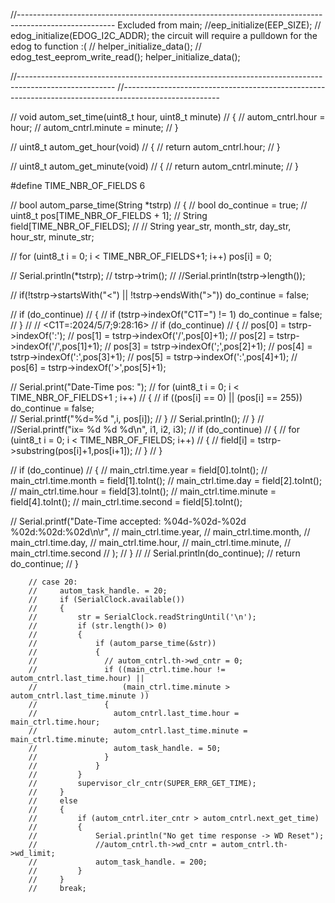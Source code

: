 //------------------------------------------------------------------------------------------------------
Excluded  from main;
//eep_initialize(EEP_SIZE);
// edog_initialize(EDOG_I2C_ADDR);   the circuit will require a pulldown  for the edog to function :(
// helper_initialize_data();
// edog_test_eeprom_write_read();
helper_initialize_data();
  

//------------------------------------------------------------------------------------------------------
//------------------------------------------------------------------------------------------------------


// void autom_set_time(uint8_t hour, uint8_t minute)
// {
//     autom_cntrl.hour = hour;
//     autom_cntrl.minute = minute;
// }

// uint8_t autom_get_hour(void)
// {
//     return autom_cntrl.hour;
// }

// uint8_t autom_get_minute(void)
// {
//     return autom_cntrl.minute;
// }

#define TIME_NBR_OF_FIELDS 6

// bool autom_parse_time(String *tstrp)
// {
//     bool do_continue = true;
//     uint8_t pos[TIME_NBR_OF_FIELDS + 1];
//     String field[TIME_NBR_OF_FIELDS];
//     // String year_str, month_str, day_str, hour_str, minute_str;

//     for (uint8_t i = 0; i < TIME_NBR_OF_FIELDS+1; i++) pos[i] = 0;

//     Serial.println(*tstrp);
//     tstrp->trim();
//     //Serial.println(tstrp->length());

//     if(!tstrp->startsWith("<") || !tstrp->endsWith(">")) do_continue = false;

//     if (do_continue)
//     {
//       if (tstrp->indexOf("C1T=") != 1) do_continue = false;
//     }
//     // <C1T=:2024/5/7;9:28:16>
//     if (do_continue)
//     {
//       pos[0] = tstrp->indexOf(':');
//       pos[1] = tstrp->indexOf('/',pos[0]+1);
//       pos[2] = tstrp->indexOf('/',pos[1]+1);
//       pos[3] = tstrp->indexOf(';',pos[2]+1);
//       pos[4] = tstrp->indexOf(':',pos[3]+1);
//       pos[5] = tstrp->indexOf(':',pos[4]+1);
//       pos[6] = tstrp->indexOf('>',pos[5]+1);

//       Serial.print("Date-Time pos: ");
//       for (uint8_t i = 0; i < TIME_NBR_OF_FIELDS+1 ; i++)
//       {
//           if ((pos[i] == 0) || (pos[i] == 255)) do_continue = false;  
//           Serial.printf("%d=%d ",i, pos[i]);
//       }
//       Serial.println();
//     }
//     //Serial.printf("ix= %d %d %d\n", i1, i2, i3);
//     if (do_continue)
//     {
//         for (uint8_t i = 0; i < TIME_NBR_OF_FIELDS; i++)
//         {
//             field[i] = tstrp->substring(pos[i]+1,pos[i+1]);
//         }
//     }

//     if (do_continue)
//     {
//       main_ctrl.time.year   = field[0].toInt();
//       main_ctrl.time.month  = field[1].toInt();
//       main_ctrl.time.day    = field[2].toInt();
//       main_ctrl.time.hour   = field[3].toInt();
//       main_ctrl.time.minute = field[4].toInt();
//       main_ctrl.time.second = field[5].toInt();

//       Serial.printf("Date-Time accepted: %04d-%02d-%02d %02d:%02d:%02d\n\r",
//           main_ctrl.time.year,
//           main_ctrl.time.month,
//           main_ctrl.time.day,
//           main_ctrl.time.hour,
//           main_ctrl.time.minute,
//           main_ctrl.time.second
//       );
//     }
//     // Serial.println(do_continue);
//     return do_continue;
// }


        // case 20:
        //     autom_task_handle. = 20;
        //     if (SerialClock.available())
        //     {
        //         str = SerialClock.readStringUntil('\n');
        //         if (str.length()> 0)
        //         {
        //             if (autom_parse_time(&str))
        //             {
        //               // autom_cntrl.th->wd_cntr = 0;
        //               if ((main_ctrl.time.hour != autom_cntrl.last_time.hour) ||
        //                   (main_ctrl.time.minute > autom_cntrl.last_time.minute ))
        //               {
        //                 autom_cntrl.last_time.hour = main_ctrl.time.hour;
        //                 autom_cntrl.last_time.minute = main_ctrl.time.minute;
        //                 autom_task_handle. = 50;
        //               }
        //             }
        //         }
        //         supervisor_clr_cntr(SUPER_ERR_GET_TIME);
        //     }
        //     else
        //     {
        //         if (autom_cntrl.iter_cntr > autom_cntrl.next_get_time)  
        //         {
        //             Serial.println("No get time response -> WD Reset");
        //             //autom_cntrl.th->wd_cntr = autom_cntrl.th->wd_limit; 
        //             autom_task_handle. = 200;  
        //         }
        //     }
        //     break;


